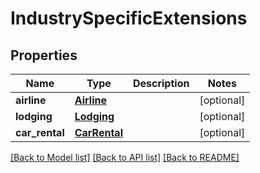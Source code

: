 # IndustrySpecificExtensions

## Properties
Name | Type | Description | Notes
------------ | ------------- | ------------- | -------------
**airline** | [**Airline**](Airline.md) |  | [optional] 
**lodging** | [**Lodging**](Lodging.md) |  | [optional] 
**car_rental** | [**CarRental**](CarRental.md) |  | [optional] 

[[Back to Model list]](../README.md#documentation-for-models) [[Back to API list]](../README.md#documentation-for-api-endpoints) [[Back to README]](../README.md)


